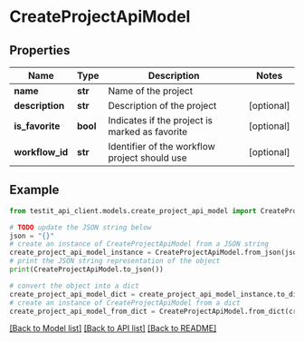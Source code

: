 # CreateProjectApiModel


## Properties

Name | Type | Description | Notes
------------ | ------------- | ------------- | -------------
**name** | **str** | Name of the project | 
**description** | **str** | Description of the project | [optional] 
**is_favorite** | **bool** | Indicates if the project is marked as favorite | [optional] 
**workflow_id** | **str** | Identifier of the workflow project should use | [optional] 

## Example

```python
from testit_api_client.models.create_project_api_model import CreateProjectApiModel

# TODO update the JSON string below
json = "{}"
# create an instance of CreateProjectApiModel from a JSON string
create_project_api_model_instance = CreateProjectApiModel.from_json(json)
# print the JSON string representation of the object
print(CreateProjectApiModel.to_json())

# convert the object into a dict
create_project_api_model_dict = create_project_api_model_instance.to_dict()
# create an instance of CreateProjectApiModel from a dict
create_project_api_model_from_dict = CreateProjectApiModel.from_dict(create_project_api_model_dict)
```
[[Back to Model list]](../README.md#documentation-for-models) [[Back to API list]](../README.md#documentation-for-api-endpoints) [[Back to README]](../README.md)


